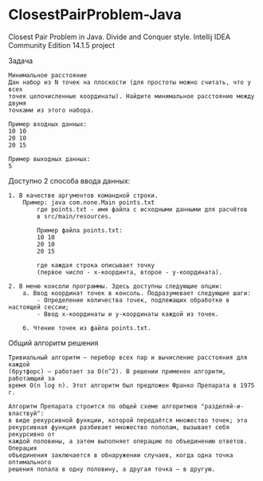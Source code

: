 # ClosestPairProblem-Java
Closest Pair Problem in Java. Divide and Conquer style.
Intellij IDEA Community Edition 14.1.5 project

Задача

    Минимальное расстояние
    Дан набор из N точек на плоскости (для простоты можно считать, что у всех
    точек целочисленные координаты). Найдите минимальное расстояние между двумя
    точками из этого набора.
    
    Пример входных данных:
    10 10
    20 10
    20 15
    
    Пример выходных данных:
    5
    
Доступно 2 способа ввода данных:

    1. В качестве аргументов командной строки.
        Пример: java com.none.Main points.txt
            где points.txt - имя файла с исходными данными для расчётов
            в src/main/resources.
                        
            Пример файла points.txt:
            10 10
            20 10
            20 15
            
            где каждая строка описывает точку
            (первое число - x-координта, второе - y-координата). 
                                  
    2. В меню консоли программы. Здесь доступны следующие опции:
        а. Ввод координат точек в консоль. Подразумевает следующие шаги:
            - Определение количества точек, подлежащих обработке в настоящей сессии;
            - Ввод x-координаты и y-координаты каждой из точек.
        
        б. Чтение точек из файла points.txt.
    
Общий алгоритм решения
    
    Тривиальный алгоритм — перебор всех пар и вычисление расстояния для каждой
    (брутфорс) — работает за O(n^2). В решении применен алгоритм, работающий за
    время O(n log n). Этот алгоритм был предложен Франко Препарата в 1975 г.
    
    Алгоритм Препарата строится по общей схеме алгоритмов "разделяй-и-властвуй":
    в виде рекурсивной функции, которой передаётся множество точек; эта
    рекурсивная функция разбивает множество пополам, вызывает себя рекурсивно от
    каждой половины, а затем выполняет операцию по объединению ответов. Операция
    объединения заключается в обнаружении случаев, когда одна точка оптимального
    решения попала в одну половину, а другая точка — в другую.

